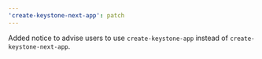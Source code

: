 ```yaml
---
'create-keystone-next-app': patch
---
```


Added notice to advise users to use `create-keystone-app` instead of `create-keystone-next-app`.
